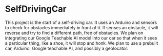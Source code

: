 # SelfDrivingCar

This project is the start of a self-driving car. It uses an Arduino and sensors to check for obstacles immediately in front of it. If senses an obstacle, it will reverse and try to find a different path, free of obstacles. We plan on integrating our Google Teachable AI model into our car so that when it sees a particular thing, like a shoe, it will stop and honk. We plan to use a prebuilt car, Arduino, Google teachable AI, and possibly a geolocator. 
